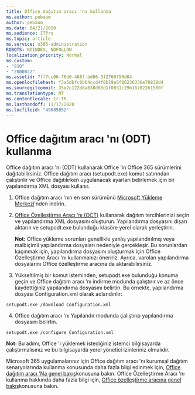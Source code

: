 ```yaml
---
title: Office dağıtım aracı 'nı kullanma
ms.author: pebaum
author: pebaum
ms.date: 04/21/2020
ms.audience: ITPro
ms.topic: article
ms.service: o365-administration
ROBOTS: NOINDEX, NOFOLLOW
localization_priority: Normal
ms.custom:
- "918"
- "2000022"
ms.assetid: 7ff7cc06-76d0-468f-bd66-3f2760750d04
ms.openlocfilehash: f3a5dbfc6b64ccd4f0b19a5f86236336e78838d4
ms.sourcegitcommit: 35e2c122d8a838d98d1f0851c29b16282261580f
ms.translationtype: MT
ms.contentlocale: tr-TR
ms.lasthandoff: 11/17/2020
ms.locfileid: "49085852"
---
```

# <a name="using-the-office-deployment-tool-odt"></a>Office dağıtım aracı 'nı (ODT) kullanma

Office dağıtım aracı 'nı (ODT) kullanarak Office 'in Office 365 sürümlerini dağıtabilirsiniz. Office dağıtım aracı (setupodt.exe) komut satırından çalıştırılır ve Office dağıtılırken uygulanacak ayarları belirlemek için bir yapılandırma XML dosyası kullanır.
  
1. Office dağıtım aracı 'nın en son sürümünü [Microsoft Yükleme Merkezi](https://go.microsoft.com/fwlink/p/?LinkID=626065)'nden indirin.

2. [Office Özelleştirme Aracı 'nı (OCT)](https://config.office.com) kullanarak dağıtım tercihlerinizi seçin ve yapılandırma XML dosyasını oluşturun. Yapılandırma dosyasını dışarı aktarın ve setupodt.exe bulunduğu klasöre yerel olarak yerleştirin.

    **Not:** Office yükleme sorunları genellikle yanlış yapılandırılmış veya malbiçimli yapılandırma dosyaları nedeniyle gerçekleşir. Bu sorunlardan kaçınmak için, yapılandırma dosyasını oluşturmak için Office Özelleştirme Aracı 'nı kullanmanızı öneririz. Ayrıca, varolan yapılandırma dosyalarını Office özelleştirme aracına da aktarabilirsiniz.

3. Yükseltilmiş bir komut isteminden, setupodt.exe bulunduğu konuma geçin ve Office dağıtım aracı 'nı indirme modunda çalıştırır ve az önce kaydettiğiniz yapılandırma dosyasını belirtin. Bu örnekte, yapılandırma dosyası Configuration.xml olarak adlandırılır:

```setupodt.exe /download Configuration.xml```

4. Office dağıtım aracı 'nı Yapılandır modunda çalıştırıp yapılandırma dosyasını belirtin.

```setupodt.exe /configure Configuration.xml```

**Not:** Bu adımı, Office 'i yüklemek istediğiniz istemci bilgisayarda çalıştırmalısınız ve bu bilgisayarda yerel yönetici izinleriniz olmalıdır.

Microsoft 365 uygulamalarınız için Office dağıtım aracı 'nı kurumsal dağıtım senaryolarında kullanma konusunda daha fazla bilgi edinmek için, [Office dağıtım aracı 'Na genel bakış](https://docs.microsoft.com/deployoffice/overview-office-deployment-tool)konusuna bakın. Office Özelleştirme Aracı 'nı kullanma hakkında daha fazla bilgi için, [Office özelleştirme aracına genel bakış](https://docs.microsoft.com/DeployOffice/overview-of-the-office-customization-tool-for-click-to-run)konusuna bakın.
